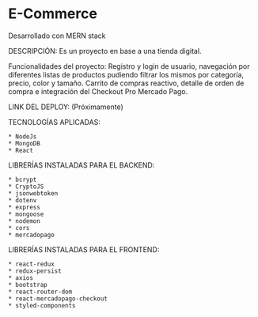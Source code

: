 # E-Commerce

Desarrollado con MERN stack

DESCRIPCIÓN: Es un proyecto en base a una tienda digital.

Funcionalidades del proyecto: Registro y login de usuario, navegación por diferentes listas de productos pudiendo filtrar los mismos por categoría, precio, color y tamaño. Carrito de compras reactivo, detalle de orden de compra e integración del Checkout Pro Mercado Pago.

LINK DEL DEPLOY: (Próximamente)

TECNOLOGÍAS APLICADAS:

    * NodeJs
    * MongoDB
    * React

LIBRERÍAS INSTALADAS PARA EL BACKEND:

    * bcrypt
    * CryptoJS
    * jsonwebtoken
    * dotenv
    * express
    * mongoose
    * nodemon
    * cors
    * mercadopago

LIBRERÍAS INSTALADAS PARA EL FRONTEND:

    * react-redux
    * redux-persist
    * axios
    * bootstrap
    * react-router-dom
    * react-mercadopago-checkout
    * styled-components

